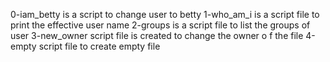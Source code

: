 0-iam_betty is a script to change user to betty
1-who_am_i is a script file to print the effective user name
2-groups is a script file to list the groups  of user
3-new_owner script file is created to change the owner o f the file
4-empty script file to create empty file
